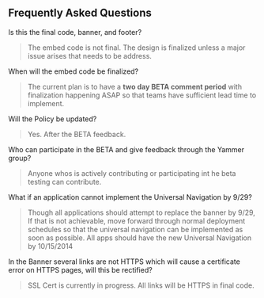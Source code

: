 ## Frequently Asked Questions

Is this the final code, banner, and footer?
> The embed code is not final.  The design is finalized unless a major issue arises that needs to be address.

When will the embed code be finalized?
> The current plan is to have a __two day BETA comment period__ with finalization happening ASAP so that teams have sufficient lead time to implement.

Will the Policy be updated?
> Yes. After the BETA feedback.

Who can participate in the BETA and give feedback through the Yammer group?
> Anyone whos is actively contributing or participating int he beta testing can contribute.

What if an application cannot implement the Universal Navigation by 9/29?
> Though all applications should attempt to replace the banner by 9/29, If that is not achievable, move forward through normal deployment schedules so that the universal navigation can be implemented as soon as possible.  All apps should have the new Universal Navigation by 10/15/2014

In the Banner several links are not HTTPS which will cause a certificate error on HTTPS pages, will this be rectified?
> SSL Cert is currently in progress. All links will be HTTPS in final code.
